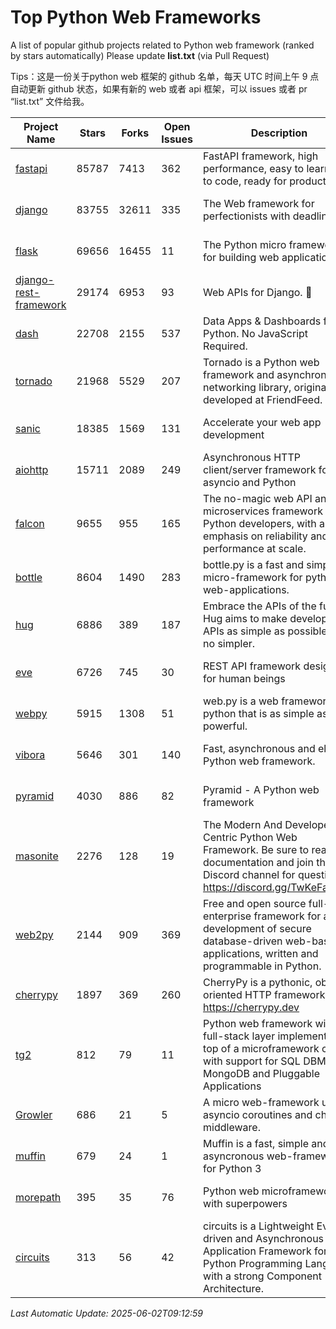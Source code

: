 # Top Python Web Frameworks
A list of popular github projects related to Python web framework (ranked by stars automatically)
Please update **list.txt** (via Pull Request)

Tips：这是一份关于python web 框架的 github 名单，每天 UTC 时间上午 9 点自动更新 github 状态，如果有新的 web 或者 api 框架，可以 issues 或者 pr “list.txt” 文件给我。

| Project Name | Stars | Forks | Open Issues | Description | Last Commit |
| ------------ | ----- | ----- | ----------- | ----------- | ----------- |
| [fastapi](https://github.com/fastapi/fastapi) | 85787 | 7413 | 362 | FastAPI framework, high performance, easy to learn, fast to code, ready for production | 2025-05-30 14:17:45 |
| [django](https://github.com/django/django) | 83755 | 32611 | 335 | The Web framework for perfectionists with deadlines. | 2025-05-28 13:03:06 |
| [flask](https://github.com/pallets/flask) | 69656 | 16455 | 11 | The Python micro framework for building web applications. | 2025-05-13 15:35:41 |
| [django-rest-framework](https://github.com/encode/django-rest-framework) | 29174 | 6953 | 93 | Web APIs for Django. 🎸 | 2025-05-25 10:07:43 |
| [dash](https://github.com/plotly/dash) | 22708 | 2155 | 537 | Data Apps & Dashboards for Python. No JavaScript Required. | 2025-05-30 15:11:37 |
| [tornado](https://github.com/tornadoweb/tornado) | 21968 | 5529 | 207 | Tornado is a Python web framework and asynchronous networking library, originally developed at FriendFeed. | 2025-05-23 01:24:08 |
| [sanic](https://github.com/sanic-org/sanic) | 18385 | 1569 | 131 |  Accelerate your web app development  | Build fast. Run fast. | 2025-03-31 21:19:26 |
| [aiohttp](https://github.com/aio-libs/aiohttp) | 15711 | 2089 | 249 | Asynchronous HTTP client/server framework for asyncio and Python | 2025-06-02 08:18:57 |
| [falcon](https://github.com/falconry/falcon) | 9655 | 955 | 165 | The no-magic web API and microservices framework for Python developers, with an emphasis on reliability and performance at scale. | 2025-05-25 18:46:06 |
| [bottle](https://github.com/bottlepy/bottle) | 8604 | 1490 | 283 | bottle.py is a fast and simple micro-framework for python web-applications. | 2025-05-09 08:42:12 |
| [hug](https://github.com/hugapi/hug) | 6886 | 389 | 187 | Embrace the APIs of the future. Hug aims to make developing APIs as simple as possible, but no simpler. | 2023-06-30 13:14:01 |
| [eve](https://github.com/pyeve/eve) | 6726 | 745 | 30 | REST API framework designed for human beings | 2025-02-26 14:00:47 |
| [webpy](https://github.com/webpy/webpy) | 5915 | 1308 | 51 | web.py is a web framework for python that is as simple as it is powerful.  | 2025-05-08 16:49:08 |
| [vibora](https://github.com/vibora-io/vibora) | 5646 | 301 | 140 | Fast, asynchronous and elegant Python web framework. | 2019-02-11 10:54:12 |
| [pyramid](https://github.com/Pylons/pyramid) | 4030 | 886 | 82 | Pyramid - A Python web framework | 2024-12-20 23:21:35 |
| [masonite](https://github.com/MasoniteFramework/masonite) | 2276 | 128 | 19 | The Modern And Developer Centric Python Web Framework. Be sure to read the documentation and join the Discord channel for questions: https://discord.gg/TwKeFahmPZ | 2025-03-20 20:11:49 |
| [web2py](https://github.com/web2py/web2py) | 2144 | 909 | 369 | Free and open source full-stack enterprise framework for agile development of secure database-driven web-based applications, written and programmable in Python. | 2025-05-26 14:36:22 |
| [cherrypy](https://github.com/cherrypy/cherrypy) | 1897 | 369 | 260 | CherryPy is a pythonic, object-oriented HTTP framework.      https://cherrypy.dev | 2025-05-14 20:21:30 |
| [tg2](https://github.com/TurboGears/tg2) | 812 | 79 | 11 | Python web framework with full-stack layer implemented on top of a microframework core with support for SQL DBMS, MongoDB and Pluggable Applications | 2025-02-18 22:52:59 |
| [Growler](https://github.com/pyGrowler/Growler) | 686 | 21 | 5 | A micro web-framework using asyncio coroutines and chained middleware. | 2020-03-08 07:51:41 |
| [muffin](https://github.com/klen/muffin) | 679 | 24 | 1 | Muffin is a fast, simple and asyncronous web-framework for Python 3 | 2024-07-31 16:33:31 |
| [morepath](https://github.com/morepath/morepath) | 395 | 35 | 76 | Python web microframework with superpowers | 2022-05-29 18:09:39 |
| [circuits](https://github.com/circuits/circuits) | 313 | 56 | 42 | circuits is a Lightweight Event driven and Asynchronous Application Framework for the Python Programming Language with a strong Component Architecture. | 2024-04-03 22:38:28 |

*Last Automatic Update: 2025-06-02T09:12:59*